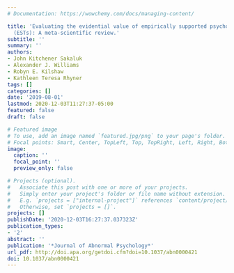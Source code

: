 ```yaml
---
# Documentation: https://wowchemy.com/docs/managing-content/

title: 'Evaluating the evidential value of empirically supported psychological treatments
  (ESTs): A meta-scientific review.'
subtitle: ''
summary: ''
authors:
- John Kitchener Sakaluk
- Alexander J. Williams
- Robyn E. Kilshaw
- Kathleen Teresa Rhyner
tags: []
categories: []
date: '2019-08-01'
lastmod: 2020-12-03T11:27:37-05:00
featured: false
draft: false

# Featured image
# To use, add an image named `featured.jpg/png` to your page's folder.
# Focal points: Smart, Center, TopLeft, Top, TopRight, Left, Right, BottomLeft, Bottom, BottomRight.
image:
  caption: ''
  focal_point: ''
  preview_only: false

# Projects (optional).
#   Associate this post with one or more of your projects.
#   Simply enter your project's folder or file name without extension.
#   E.g. `projects = ["internal-project"]` references `content/project/deep-learning/index.md`.
#   Otherwise, set `projects = []`.
projects: []
publishDate: '2020-12-03T16:27:37.037323Z'
publication_types:
- '2'
abstract: ''
publication: '*Journal of Abnormal Psychology*'
url_pdf: http://doi.apa.org/getdoi.cfm?doi=10.1037/abn0000421
doi: 10.1037/abn0000421
---
```

